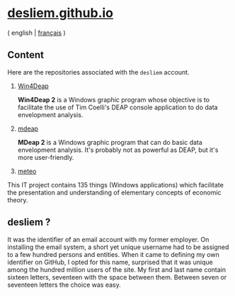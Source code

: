 # [desliem.github.io](https://desliem.github.io)

( english | [français](README.md) )


## Content

Here are the repositories associated with the `desliem` account.

1. [Win4Deap](https://github.com/desliem/Win4Deap)

    **Win4Deap 2** is a Windows graphic program whose objective is to facilitate the use of Tim Coelli's DEAP console application to do data envelopment analysis.

1. [mdeap](https://github.com/desliem/mdeap)

   **MDeap 2** is a Windows graphic program that can do basic data envelopment analysis. It's probably not as powerful as DEAP, but it's more user-friendly. 

1. [meteo](https://github.com/desliem/meteo)

  This IT project contains 135 things (Windows applications) which facilitate the presentation and understanding of elementary concepts of economic theory. 

## desliem ?

It was the identifier of an email account with my former employer. On installing the email system, a short yet unique username had to be assigned to a few hundred persons and entities. When it came to defining my own identifier on GitHub, I opted for this name, surprised that it was unique among the hundred million users of the site. My first and last name contain sixteen letters, seventeen with the space between them. Between seven or seventeen letters the choice was easy.

